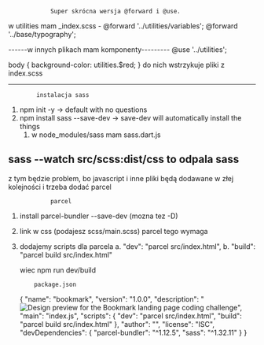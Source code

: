                 Super skrócna wersja @forward i @use.

w utilities mam \_index.scss -
@forward '../utilities/variables';
@forward '../base/typography';

------w innych plikach mam komponenty---------
@use '../utilities';

body {
background-color: utilities.$red;
}
do nich wstrzykuje pliki z index.scss

---

            instalacja sass

1. npm init -y -> default with no questions
2. npm install sass --save-dev -> save-dev will automatically install the things
   1. w node_modules/sass mam sass.dart.js

## sass --watch src/scss:dist/css to odpala sass

z tym będzie problem, bo javascript i inne pliki będą dodawane w złej kolejności i trzeba dodać parcel

                parcel

1.  install parcel-bundler --save-dev (mozna tez -D)
2.  link w css (podajesz scss/main.scss) parcel tego wymaga
3.  dodajemy scripts dla parcela
    a. "dev": "parcel src/index.html",
    b. "build": "parcel build src/index.html"

    wiec npm run dev/build

            package.json

    {
    "name": "bookmark",
    "version": "1.0.0",
    "description": "![Design preview for the Bookmark landing page coding challenge](./design/desktop-preview.jpg)",
    "main": "index.js",
    "scripts": {
    "dev": "parcel src/index.html",
    "build": "parcel build src/index.html"
    },
    "author": "",
    "license": "ISC",
    "devDependencies": {
    "parcel-bundler": "^1.12.5",
    "sass": "^1.32.11"
    }
    }
